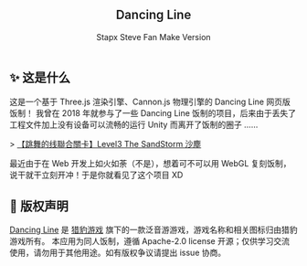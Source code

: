 <p align="center">
  <a href="https://blog.stapxs.cn" target="blank">
    <!-- <img src="public/img/icons/icon.svg" alt="Logo" width="156" height="156"> -->
  </a>
  <h2 align="center" style="font-weight: 600">Dancing Line</h2>

  <p align="center">
    Stapx Steve Fan Make Version
    <br />
    <!-- <a href="https://stapxs.github.io/Stapxs-QQ-Lite-2.0/" target="blank"><strong>🌎 访问 DEMO</strong></a>&nbsp;&nbsp;|&nbsp;&nbsp;
    <a href="https://github.com/Stapxs/Stapxs-QQ-Lite-2.0/releases" target="blank"><strong>📦️ 下载程序</strong></a>&nbsp;&nbsp;|&nbsp;&nbsp;
    <a href="https://github.com/Stapxs/Stapxs-QQ-Lite-2.0/issues/new?assignees=Stapxs&labels=%3Abug%3A+%E9%94%99%E8%AF%AF&template=----.md&title=%5B%E9%94%99%E8%AF%AF%5D" target="blank"><strong>💬 反馈问题</strong></a> -->
    <!-- <br /> -->
    <br />
  </p>
</p>

## ✨ 这是什么
这是一个基于 Three.js 渲染引擎、Cannon.js 物理引擎的 Dancing Line 网页版饭制！
我曾在 2018 年就参与了一些 Dancing Line 饭制的项目，后来由于丢失了工程文件加上没有设备可以流畅的运行 Unity 而离开了饭制的圈子 ……

\> [【跳舞的线聯合關卡】Level3 The SandStorm 沙塵](https://www.bilibili.com/video/BV1is411N7nA/?share_source=copy_web&vd_source=1968fc38e69b36cc99da9962dc79cc00&t=150)

最近由于在 Web 开发上如火如荼（不是），想着可不可以用 WebGL 复刻饭制，说干就干立刻开冲！于是你就看见了这个项目 XD

## 📖 版权声明
[Dancing Line](https://cheetahgames.cmcm.com/DancingLine) 是 [猎豹游戏](https://cheetahgames.cmcm.com/) 旗下的一款泛音游游戏，游戏名称和相关图标归由猎豹游戏所有。
本应用为同人饭制，遵循 Apache-2.0 license 开源；仅供学习交流使用，请勿用于其他用途。如有版权争议请提出 issue 协商。
